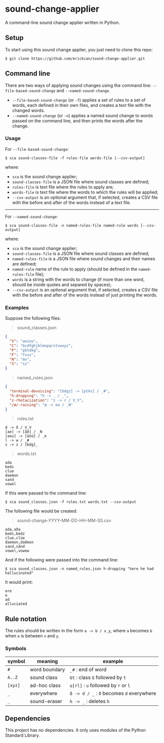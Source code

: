 # sound-change-applier
A command-line sound change applier written in Python.

## Setup
To start using this sound change applier, you just need to clone this repo:
```
$ git clone https://github.com/erickcan/sound-change-applier.git
```

## Command line
There are two ways of applying sound changes using the command line: `--file-based-sound-change` and `--named-sound-change`.

- `--file-based-sound-change` (or `-f`) applies a set of rules to a set of words, each defined in their own files, and creates a text file with the changed words.
- `--named-sound-change` (or `-n`) applies a named sound change to words passed on the command line, and then prints the words after the change.

### Usage
For `--file-based-sound-change`:
```
$ sca sound-classes-file -f rules-file words-file [--csv-output]
```
where:
- `sca` is the sound change applier;
- `sound-classes-file` is a JSON file where sound classes are defined;
- `rules-file` is text file where the rules to apply are;
- `words-file` is text file where the words to which the rules will be applied;
- `--csv-output` is an optional argument that, if selected, creates a CSV file with the before and after of the words instead of a text file.

---

For `--named-sound-change`:
```
$ sca sound-classes-file -n named-rules-file named-rule words [--csv-output]
```
where:
- `sca` is the sound change applier;
- `sound-classes-file` is a JSON file where sound classes are defined;
- `named-rules-file` is a JSON file where sound changes and their names are defined;
- `named-rule` name of the rule to apply (should be defined in the `named-rules-file` file);
- `words` is a string with the words to change (if more than one word, should be inside quotes and separed by spaces);
- `--csv-output` is an optional argument that, if selected, creates a CSV file with the before and after of the words instead of just printing the words.

### Examples
Suppose the following files:

> sound_classes.json
```json
{
  "V": "aeiou",
  "C": "bcdfghjklmnpqrstvwxyz",
  "P": "pbtdkg",
  "F": "fvsz",
  "N": "mn",
  "S": "sz"
}
```
> named_rules.json
```json
{
  "terminal-devoicing": "[bdgz] -> [ptks] / _#",
  "h-dropping": "h -> _ / _",
  "z-rhotacization": "z -> r / V_V",
  "/æ/-raising": "æ -> eə / _N"
}
```

> rules.txt
```
d -> ð / V_V
[ae] -> [ãẽ] / _N
[aou] -> [äöü] / _e
l -> w / _#
s -> z / [bdg]_
```

> words.txt
```
ada
beds
clue
daemon
sand
vowel
```

If this were passed to the command line:
```
$ sca sound_classes.json -f rules.txt words.txt --csv-output
```
The following file would be created:

> sound-change-YYYY-MM-DD-HH-MM-SS.csv
```csv
ada,aða
beds,bedz
clue,clüe
daemon,daẽmon
sand,sãnd
vowel,vowew
```

And if the following were passed into the command line:
```
$ sca sound_classes.json -n named_rules.json h-dropping "here he had hallucinated"
```
It would print:
```
ere
e
ad
alluciated
```

## Rule notation
The rules should be written in the form `a -> b / x_y`, where `a` becomes `b` when `a` is between `x` and `y`.

### Symbols
| symbol  | meaning       | example                                   |
| ------- | ------------- | ----------------------------------------- |
| `#`     | word boundary | `_#` : end of word                        |
| `A..Z`  | sound class   | `Gt` : class `G` followed by `t`          |
| `[xyz]` | ad-hoc class  | `u[rl]` : `u` followed by `r` or `l`      |
| `_`     | everywhere    | `ð -> d / _` : `ð` becomes `d` everywhere |
| `_`     | sound-eraser  | `h -> _` : deletes `h`                    |


## Dependencies
This project has no dependencies. It only uses modules of the Python Standard Library.
